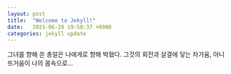 ```yaml
---
layout: post
title:  "Welcome to Jekyll!"
date:   2021-06-28 19:58:37 +0900
categories: jekyll update
---
```

그녀를 향해 쏜 총알은 나에게로 향해 박혔다. 그것의 회전과 살결에 닿는 차가움, 아니 뜨거움이 나의 몸속으로...